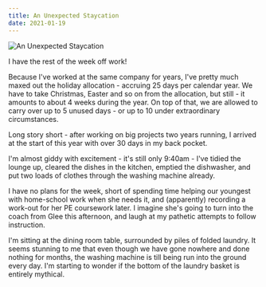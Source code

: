 ```yaml
---
title: An Unexpected Staycation
date: 2021-01-19
---
```


![An Unexpected Staycation](https://source.unsplash.com/7QCBakMyDCE/1600x900)

I have the rest of the week off work!

Because I've worked at the same company for years, I've pretty much maxed out the holiday allocation - accruing 25 days per calendar year. We have to take Christmas, Easter and so on from the allocation, but still - it amounts to about 4 weeks during the year. On top of that, we are allowed to carry over up to 5 unused days - or up to 10 under extraordinary circumstances.

Long story short - after working on big projects two years running, I arrived at the start of this year with over 30 days in my back pocket.

I'm almost giddy with excitement - it's still only 9:40am - I've tidied the lounge up, cleared the dishes in the kitchen, emptied the dishwasher, and put two loads of clothes through the washing machine already.

I have no plans for the week, short of spending time helping our youngest with home-school work when she needs it, and (apparently) recording a work-out for her PE coursework later. I imagine she's going to turn into the coach from Glee this afternoon, and laugh at my pathetic attempts to follow instruction.

I'm sitting at the dining room table, surrounded by piles of folded laundry. It seems stunning to me that even though we have gone nowhere and done nothing for months, the washing machine is till being run into the ground every day. I'm starting to wonder if the bottom of the laundry basket is entirely mythical.
